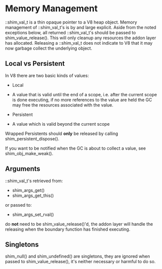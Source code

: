 # Memory Management

::shim_val_t is a thin opaque pointer to a V8 heap object. Memory management
of ::shim_val_t's is by and large explicit. Aside from the noted exceptions
below, all returned ::shim_val_t's should be passed to shim_value_release().
This will only cleanup any resources the addon layer has allocated. Releasing
a ::shim_val_t does not indicate to V8 that it may now garbage collect the
underlying object.

## Local vs Persistent

In V8 there are two basic kinds of values:

 * Local
  - A value that is valid until the end of a scope, i.e. after the current
scope is done executing, if no more references to the value are held the GC may
free the resources associated with the value.
 * Persistent
  - A value which is valid beyond the current scope

Wrapped Persistents should **only** be released by calling
shim_persistent_dispose().

If you want to be notified when the GC is about to collect a value, see
shim_obj_make_weak().

## Arguments

::shim_val_t's retrieved from:

 * shim_args_get()
 * shim_args_get_this()

or passed to:

 * shim_args_set_rval()

do **not** need to be shim_value_release()'d, the addon layer will handle the
releasing when the boundary function has finished executing.

## Singletons

shim_null() and shim_undefined() are singletons, they are ignored when passed
to shim_value_release(), it's neither necessary or harmful to do so.
